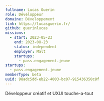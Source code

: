```yaml
---
fullname: Lucas Guerin
role: Développeur
domaine: Développement
link: https://lucasguerin.fr/
github: guerinlucas
missions:
  - start: 2023-05-23
    end: 2023-08-23
    status: independent
    employer: Malt
    startups:
      - pass.engagement.jeune
startups:
  - pass.engagement.jeune
memberType: beta
uuid: 98adc5dd-eb22-4003-bc07-915436350c8f
---
```

Développeur créatif et UXUI touche-a-tout